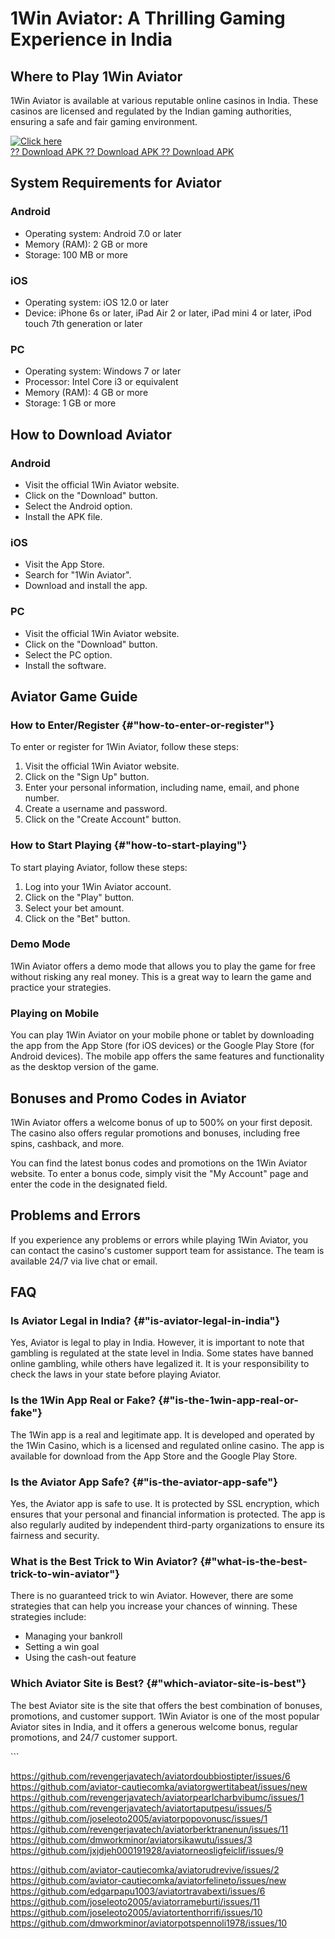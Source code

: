# 1Win Aviator: A Thrilling Gaming Experience in India

## Where to Play 1Win Aviator

1Win Aviator is available at various reputable online casinos in India.
These casinos are licensed and regulated by the Indian gaming
authorities, ensuring a safe and fair gaming environment.

[![Click
here](https://readscoops.com/wp-content/uploads/2023/03/Readscoop-aviator-1-1.jpg)](https://traff.sbs/deff)\
[?? Download APK ?? Download APK ?? Download
APK](https://traff.sbs/deff)

## System Requirements for Aviator

### Android

-   Operating system: Android 7.0 or later
-   Memory (RAM): 2 GB or more
-   Storage: 100 MB or more

### iOS

-   Operating system: iOS 12.0 or later
-   Device: iPhone 6s or later, iPad Air 2 or later, iPad mini 4 or
    later, iPod touch 7th generation or later

### PC

-   Operating system: Windows 7 or later
-   Processor: Intel Core i3 or equivalent
-   Memory (RAM): 4 GB or more
-   Storage: 1 GB or more

## How to Download Aviator

### Android

-   Visit the official 1Win Aviator website.
-   Click on the "Download" button.
-   Select the Android option.
-   Install the APK file.

### iOS

-   Visit the App Store.
-   Search for "1Win Aviator".
-   Download and install the app.

### PC

-   Visit the official 1Win Aviator website.
-   Click on the "Download" button.
-   Select the PC option.
-   Install the software.

## Aviator Game Guide

### How to Enter/Register {#"how-to-enter-or-register"}

To enter or register for 1Win Aviator, follow these steps:

1.  Visit the official 1Win Aviator website.
2.  Click on the "Sign Up" button.
3.  Enter your personal information, including name, email, and phone
    number.
4.  Create a username and password.
5.  Click on the "Create Account" button.

### How to Start Playing {#"how-to-start-playing"}

To start playing Aviator, follow these steps:

1.  Log into your 1Win Aviator account.
2.  Click on the "Play" button.
3.  Select your bet amount.
4.  Click on the "Bet" button.

### Demo Mode

1Win Aviator offers a demo mode that allows you to play the game for
free without risking any real money. This is a great way to learn the
game and practice your strategies.

### Playing on Mobile

You can play 1Win Aviator on your mobile phone or tablet by downloading
the app from the App Store (for iOS devices) or the Google Play Store
(for Android devices). The mobile app offers the same features and
functionality as the desktop version of the game.

## Bonuses and Promo Codes in Aviator

1Win Aviator offers a welcome bonus of up to 500% on your first deposit.
The casino also offers regular promotions and bonuses, including free
spins, cashback, and more.

You can find the latest bonus codes and promotions on the 1Win Aviator
website. To enter a bonus code, simply visit the "My Account" page
and enter the code in the designated field.

## Problems and Errors

If you experience any problems or errors while playing 1Win Aviator, you
can contact the casino\'s customer support team for assistance. The team
is available 24/7 via live chat or email.

## FAQ

### Is Aviator Legal in India? {#"is-aviator-legal-in-india"}

Yes, Aviator is legal to play in India. However, it is important to note
that gambling is regulated at the state level in India. Some states have
banned online gambling, while others have legalized it. It is your
responsibility to check the laws in your state before playing Aviator.

### Is the 1Win App Real or Fake? {#"is-the-1win-app-real-or-fake"}

The 1Win app is a real and legitimate app. It is developed and operated
by the 1Win Casino, which is a licensed and regulated online casino. The
app is available for download from the App Store and the Google Play
Store.

### Is the Aviator App Safe? {#"is-the-aviator-app-safe"}

Yes, the Aviator app is safe to use. It is protected by SSL encryption,
which ensures that your personal and financial information is protected.
The app is also regularly audited by independent third-party
organizations to ensure its fairness and security.

### What is the Best Trick to Win Aviator? {#"what-is-the-best-trick-to-win-aviator"}

There is no guaranteed trick to win Aviator. However, there are some
strategies that can help you increase your chances of winning. These
strategies include:

-   Managing your bankroll
-   Setting a win goal
-   Using the cash-out feature

### Which Aviator Site is Best? {#"which-aviator-site-is-best"}

The best Aviator site is the site that offers the best combination of
bonuses, promotions, and customer support. 1Win Aviator is one of the
most popular Aviator sites in India, and it offers a generous welcome
bonus, regular promotions, and 24/7 customer support.

\`\`\`

https://github.com/revengerjavatech/aviatordoubbiostipter/issues/6
https://github.com/aviator-cautiecomka/aviatorgwertitabeat/issues/new
https://github.com/revengerjavatech/aviatorpearlcharbvibumc/issues/1
https://github.com/revengerjavatech/aviatortaputpesu/issues/5
https://github.com/joseleoto2005/aviatorpopovonusc/issues/1
https://github.com/revengerjavatech/aviatorberktranenun/issues/11
https://github.com/dmworkminor/aviatorsikawutu/issues/3
https://github.com/jxjdjeh000191928/aviatorneosligfeiclif/issues/9

https://github.com/aviator-cautiecomka/aviatorudrevive/issues/2
https://github.com/aviator-cautiecomka/aviatorfelineto/issues/new
https://github.com/edgarpapu1003/aviatortravabexti/issues/6
https://github.com/joseleoto2005/aviatorrameburti/issues/11
https://github.com/joseleoto2005/aviatortenthorrifi/issues/10
https://github.com/dmworkminor/aviatorpotspennoli1978/issues/10
